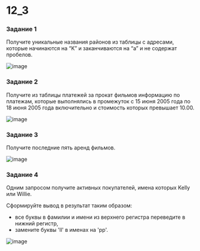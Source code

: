 # 12_3

### Задание 1
Получите уникальные названия районов из таблицы с адресами, которые начинаются на “K” и заканчиваются на “a” и не содержат пробелов.

![image](https://github.com/AnastasiyaEvsseva/12_3/assets/151757353/774b61dc-30c8-4685-90e7-d295b04f2d93)


### Задание 2
Получите из таблицы платежей за прокат фильмов информацию по платежам, которые выполнялись в промежуток с 15 июня 2005 года по 18 июня 2005 года включительно и стоимость которых превышает 10.00.

![image](https://github.com/AnastasiyaEvsseva/12_3/assets/151757353/90de7916-fadb-48fa-b6b2-7e7b87e804af)


### Задание 3
Получите последние пять аренд фильмов.

![image](https://github.com/AnastasiyaEvsseva/12_3/assets/151757353/9a3e02c1-6f57-4c40-9e9b-d396d1c704f1)


### Задание 4
Одним запросом получите активных покупателей, имена которых Kelly или Willie.

Сформируйте вывод в результат таким образом:

* все буквы в фамилии и имени из верхнего регистра переведите в нижний регистр,
* замените буквы 'll' в именах на 'pp'.

![image](https://github.com/AnastasiyaEvsseva/12_3/assets/151757353/79c20bf7-1a0a-4723-8cdf-56c8b0cd5cb7)
